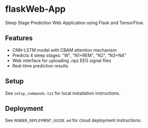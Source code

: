 # flaskWeb-App

Sleep Stage Prediction Web Application using Flask and TensorFlow.

## Features
- CNN-LSTM model with CBAM attention mechanism
- Predicts 4 sleep stages: "W", "N1+REM", "N2", "N3+N4"
- Web interface for uploading .npz EEG signal files
- Real-time prediction results

## Setup
See `setup_commands.txt` for local installation instructions.

## Deployment
See `RENDER_DEPLOYMENT_GUIDE.md` for cloud deployment instructions.
